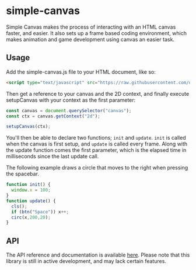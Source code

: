 # simple-canvas
Simple Canvas makes the process of interacting with an HTML canvas faster, and easier. It also sets up a frame based coding environment, which makes animation and game development using canvas an easier task.

## Usage
Add the simple-canvas.js file to your HTML document, like so:
```html
<script type="text/javascript" src="https://raw.githubusercontent.com/oskar-codes/simple-canvas/master/simple-canvas.js"></script>
```

Then get a reference to your canvas and the 2D context, and finally execute setupCanvas with your context as the first parameter:
```javascript
const canvas = document.querySelector("canvas");
const ctx = canvas.getContext("2d");

setupCanvas(ctx);
```

You'll then be able to declare two functions; `init` and `update`. `init` is called when the canvas is first setup, and `update` is called every frame. Along with the update function comes the first parameter, which is the elapsed time in milliseconds since the last update call.

The following example draws a circle that moves to the right when pressing the spacebar.
```javascript
function init() {
  window.x = 100;  
}
function update() {
  cls();
  if (btn("Space")) x++;
  circ(x,200,20);
}
```

## API
The API reference and documentation is available [here](https://github.com/oskar-codes/simple-canvas/blob/master/api.md). Please note that this library is still in active development, and may lack certain features.
